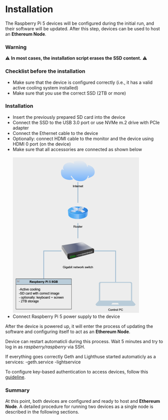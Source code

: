 # Installation
The Raspberry Pi 5 devices will be configured during the initial run, and their software will be updated. 
After this step, devices can be used to host an **Ethereum Node**.


### Warning
⚠️ **In most cases, the installation script erases the SSD content.** ⚠️


### Checklist before the installation
- Make sure that the device is configured correctly (i.e., it has a valid active cooling system installed)
- Make sure that you use the correct SSD (2TB or more)

### Installation
- Insert the previously prepared SD card into the device
- Connect the SSD to the USB 3.0 port or use NVMe m.2 drive with PCIe adapter
- Connect the Ethernet cable to the device
- Optionally: connect HDMI cable to the monitor and the device using HDMI 0 port (on the device)
- Make sure that all accessories are connected as shown below
\
\
![device setup](./img-rpi5-connection-diagram-1.png)
- Connect Raspberry Pi 5 power supply to the device

After the device is powered up, it will enter the process of updating the software and configuring itself to act as an **Ethereum Node**.

Device can restart automaticli during this process.
Wait 5 minutes and try to log in as _raspberry/raspberry_ via SSH. 

If everything goes correctly Geth and Lighthuse started automaticly as a services:
-geth.service
-lightservice

To configure key-based authentication to access devices, follow this [guideline](./4a-ssh-key-based-authentication.md).

### Summary
At this point, both devices are configured and ready to host and **Ethereum Node**. A detailed procedure for running two devices as a single node is described in the following sections.
